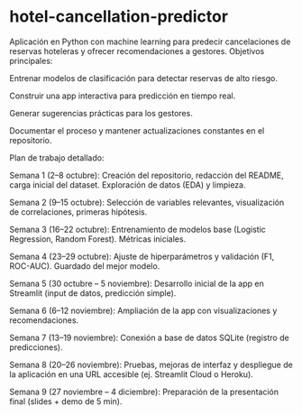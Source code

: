 # hotel-cancellation-predictor
Aplicación en Python con machine learning para predecir cancelaciones de reservas hoteleras y ofrecer recomendaciones a gestores.
Objetivos principales:

Entrenar modelos de clasificación para detectar reservas de alto riesgo.

Construir una app interactiva para predicción en tiempo real.

Generar sugerencias prácticas para los gestores.

Documentar el proceso y mantener actualizaciones constantes en el repositorio.

Plan de trabajo detallado:

Semana 1 (2–8 octubre): Creación del repositorio, redacción del README, carga inicial del dataset. Exploración de datos (EDA) y limpieza.

Semana 2 (9–15 octubre): Selección de variables relevantes, visualización de correlaciones, primeras hipótesis.

Semana 3 (16–22 octubre): Entrenamiento de modelos base (Logistic Regression, Random Forest). Métricas iniciales.

Semana 4 (23–29 octubre): Ajuste de hiperparámetros y validación (F1, ROC-AUC). Guardado del mejor modelo.

Semana 5 (30 octubre – 5 noviembre): Desarrollo inicial de la app en Streamlit (input de datos, predicción simple).

Semana 6 (6–12 noviembre): Ampliación de la app con visualizaciones y recomendaciones.

Semana 7 (13–19 noviembre): Conexión a base de datos SQLite (registro de predicciones).

Semana 8 (20–26 noviembre): Pruebas, mejoras de interfaz y despliegue de la aplicación en una URL accesible (ej. Streamlit Cloud o Heroku).

Semana 9 (27 noviembre – 4 diciembre): Preparación de la presentación final (slides + demo de 5 min).

